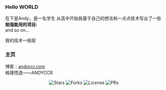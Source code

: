 ### Hello WORLD
在下是Andy，是一名学生<OVER>
从高中开始我基于自己的想法和一点点技术写出了一些**勉强能用的项目:**  
and so on...

我的技术一般般  

### 主页
博客：[andyccr.com](http://www.andyccr.com)  
格理悟道——ANDYCCR

<!-- 徽章区 -->
<p align="center">
  <img src="https://img.shields.io/github/stars/Andyccr/repo?style=social" alt="Stars">
  <img src="https://img.shields.io/github/forks/Andyccr/repo?style=social" alt="Forks">
  <img src="https://img.shields.io/github/license/Andyccr/repo" alt="License">
  <img src="https://img.shields.io/badge/PRs-welcome-brightgreen" alt="PRs">
</p>
